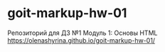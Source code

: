 # goit-markup-hw-01

Репозиторий для ДЗ №1 Модуль 1: Основы HTML
https://olenashyrina.github.io/goit-markup-hw-01/
